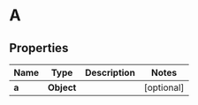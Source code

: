 

# A


## Properties

| Name | Type | Description | Notes |
|------------ | ------------- | ------------- | -------------|
|**a** | **Object** |  |  [optional] |



